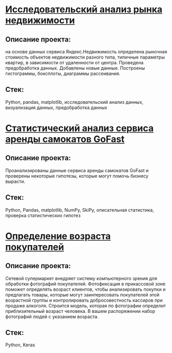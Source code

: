 # [Исследовательский анализ рынка недвижимости](https://github.com/marinalyalyuhina/apartment-ads-research)

## Описание проекта: 

на основе данных сервиса Яндекс.Недвижимость определена рыночная стоимость
объектов недвижимости разного типа, типичные параметры квартир, в зависимости от
удаленности от центра. Проведена предобработка данных. Добавлены новые данные.
Построены гистограммы, боксплоты, диаграммы рассеивания.

## Стек: 

Python, pandas, matplotlib, исследовательский анализ данных, визуализация данных, предобработка данных

# [Статистический анализ сервиса аренды самокатов GoFast](https://github.com/marinalyalyuhina/scooter-rental-service-analysis)

## Описание проекта:

Проанализированы данные сервиса аренды самокатов GoFast и проверены некоторые гипотезы, которые могут помочь бизнесу вырасти. 

## Стек:

Python, Pandas, matplotlib, NumPy, SkiPy, описательная статистика, проверка статистических гипотез

# [Определение возраста покупателей](https://github.com/marinalyalyuhina/determining-the-age-of-buyers)

## Описание проекта:

Сетевой супермаркет внедряет систему компьютерного зрения для обработки фотографий покупателей. Фотофиксация в прикассовой зоне поможет определять возраст клиентов, чтобы анализировать покупки и предлагать товары, которые могут заинтересовать покупателей этой возрастной группы и контролировать добросовестность кассиров при продаже алкоголя. Строится модель, которая по фотографии определит приблизительный возраст человека. В вашем распоряжении набор фотографий людей с указанием возраста.

## Стек:

Python, Keras


